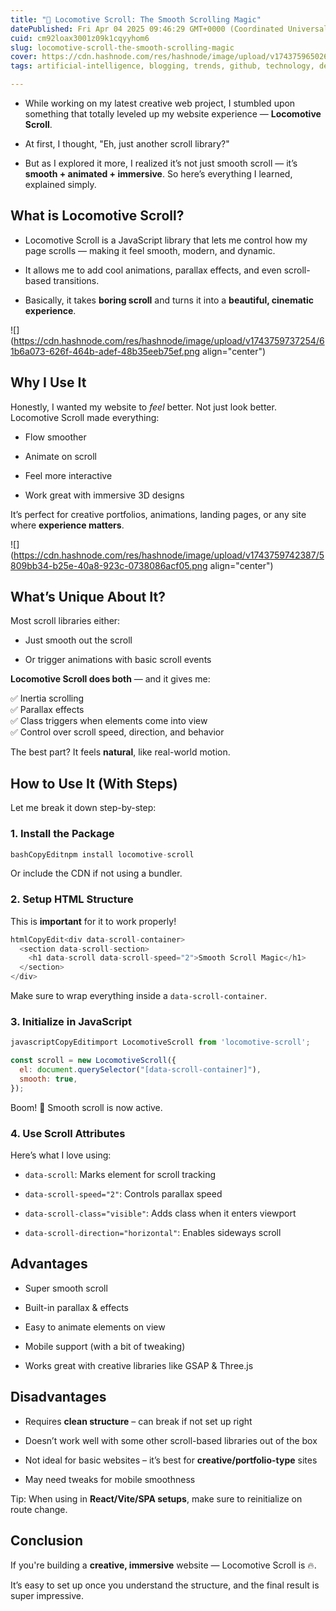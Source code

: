 ```yaml
---
title: "🚄 Locomotive Scroll: The Smooth Scrolling Magic"
datePublished: Fri Apr 04 2025 09:46:29 GMT+0000 (Coordinated Universal Time)
cuid: cm92loax3001z09k1cqyyhom6
slug: locomotive-scroll-the-smooth-scrolling-magic
cover: https://cdn.hashnode.com/res/hashnode/image/upload/v1743759650260/7bda53fd-2f5b-4b55-8ec7-09602941b06a.png
tags: artificial-intelligence, blogging, trends, github, technology, design, web-development, animation, devops, tech, hashnode, education, linkedin, locomotive, locomotive-scroll

---
```


* While working on my latest creative web project, I stumbled upon something that totally leveled up my website experience — **Locomotive Scroll**.
    
* At first, I thought, "Eh, just another scroll library?"
    
* But as I explored it more, I realized it’s not just smooth scroll — it’s **smooth + animated + immersive**. So here’s everything I learned, explained simply.
    

## What is Locomotive Scroll?

* Locomotive Scroll is a JavaScript library that lets me control how my page scrolls — making it feel smooth, modern, and dynamic.
    
* It allows me to add cool animations, parallax effects, and even scroll-based transitions.
    
* Basically, it takes **boring scroll** and turns it into a **beautiful, cinematic experience**.
    

![](https://cdn.hashnode.com/res/hashnode/image/upload/v1743759737254/61b6a073-626f-464b-adef-48b35eeb75ef.png align="center")

## Why I Use It

Honestly, I wanted my website to *feel* better. Not just look better. Locomotive Scroll made everything:

* Flow smoother
    
* Animate on scroll
    
* Feel more interactive
    
* Work great with immersive 3D designs
    

It’s perfect for creative portfolios, animations, landing pages, or any site where **experience matters**.

![](https://cdn.hashnode.com/res/hashnode/image/upload/v1743759742387/5809bb34-b25e-40a8-923c-0738086acf05.png align="center")

## What’s Unique About It?

Most scroll libraries either:

* Just smooth out the scroll
    
* Or trigger animations with basic scroll events
    

**Locomotive Scroll does both** — and it gives me:

✅ Inertia scrolling  
✅ Parallax effects  
✅ Class triggers when elements come into view  
✅ Control over scroll speed, direction, and behavior

The best part? It feels **natural**, like real-world motion.

## How to Use It (With Steps)

Let me break it down step-by-step:

### 1\. Install the Package

```javascript
bashCopyEditnpm install locomotive-scroll
```

Or include the CDN if not using a bundler.

### 2\. Setup HTML Structure

This is **important** for it to work properly!

```javascript
htmlCopyEdit<div data-scroll-container>
  <section data-scroll-section>
    <h1 data-scroll data-scroll-speed="2">Smooth Scroll Magic</h1>
  </section>
</div>
```

Make sure to wrap everything inside a `data-scroll-container`.

### 3\. Initialize in JavaScript

```javascript
javascriptCopyEditimport LocomotiveScroll from 'locomotive-scroll';

const scroll = new LocomotiveScroll({
  el: document.querySelector("[data-scroll-container]"),
  smooth: true,
});
```

Boom! 🎉 Smooth scroll is now active.

### 4\. Use Scroll Attributes

Here’s what I love using:

* `data-scroll`: Marks element for scroll tracking
    
* `data-scroll-speed="2"`: Controls parallax speed
    
* `data-scroll-class="visible"`: Adds class when it enters viewport
    
* `data-scroll-direction="horizontal"`: Enables sideways scroll
    

## Advantages

* Super smooth scroll
    
* Built-in parallax & effects
    
* Easy to animate elements on view
    
* Mobile support (with a bit of tweaking)
    
* Works great with creative libraries like GSAP & Three.js
    

## Disadvantages

* Requires **clean structure** – can break if not set up right
    
* Doesn’t work well with some other scroll-based libraries out of the box
    
* Not ideal for basic websites – it’s best for **creative/portfolio-type** sites
    
* May need tweaks for mobile smoothness
    

Tip: When using in **React/Vite/SPA setups**, make sure to reinitialize on route change.

## Conclusion

If you're building a **creative, immersive** website — Locomotive Scroll is 🔥.

It’s easy to set up once you understand the structure, and the final result is super impressive.
